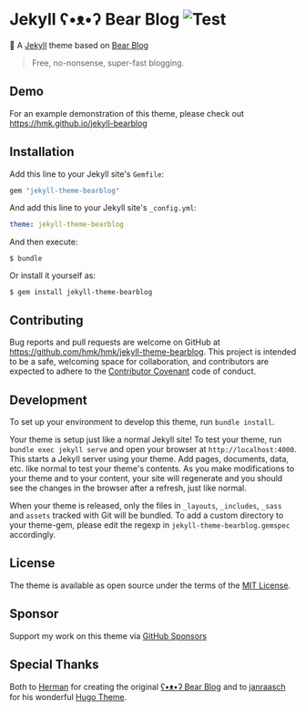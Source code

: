 # Jekyll ʕ•ᴥ•ʔ Bear Blog ![Test](https://github.com/hmk/jekyll-theme-bearblog/workflows/CI/jekyll.yml/badge.svg?branch=main&event=push)

🧸 A [Jekyll](https://jekyllrb.com/) theme based on [Bear Blog](https://bearblog.dev)

> Free, no-nonsense, super-fast blogging.

## Demo

For an example demonstration of this theme, please check out https://hmk.github.io/jekyll-bearblog


## Installation

Add this line to your Jekyll site's `Gemfile`:

```ruby
gem "jekyll-theme-bearblog"
```

And add this line to your Jekyll site's `_config.yml`:

```yaml
theme: jekyll-theme-bearblog
```

And then execute:

    $ bundle

Or install it yourself as:

    $ gem install jekyll-theme-bearblog

## Contributing

Bug reports and pull requests are welcome on GitHub at https://github.com/hmk/hmk/jekyll-theme-bearblog. This project is intended to be a safe, welcoming space for collaboration, and contributors are expected to adhere to the [Contributor Covenant](http://contributor-covenant.org) code of conduct.

## Development

To set up your environment to develop this theme, run `bundle install`.

Your theme is setup just like a normal Jekyll site! To test your theme, run `bundle exec jekyll serve` and open your browser at `http://localhost:4000`. This starts a Jekyll server using your theme. Add pages, documents, data, etc. like normal to test your theme's contents. As you make modifications to your theme and to your content, your site will regenerate and you should see the changes in the browser after a refresh, just like normal.

When your theme is released, only the files in `_layouts`, `_includes`, `_sass` and `assets` tracked with Git will be bundled.
To add a custom directory to your theme-gem, please edit the regexp in `jekyll-theme-bearblog.gemspec` accordingly.

## License

The theme is available as open source under the terms of the [MIT License](https://opensource.org/licenses/MIT).

## Sponsor

Support my work on this theme via [GitHub Sponsors](https://github.com/sponsors/hmk)

## Special Thanks 

Both to [Herman](https://herman.bearblog.dev/) for creating the original [ʕ•ᴥ•ʔ Bear Blog](https://bearblog.dev/) and to [janraasch](https://github.com/janraasch) for his wonderful [Hugo Theme](https://github.com/janraasch/hugo-bearblog).
